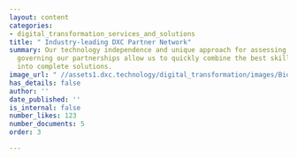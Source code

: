 ```yaml
---
layout: content
categories:
- digital_transformation_services_and_solutions
title: " Industry-leading DXC Partner Network"
summary: Our technology independence and unique approach for assessing, engaging and
  governing our partnerships allow us to quickly combine the best skills and technologies
  into complete solutions.
image_url: " //assets1.dxc.technology/digital_transformation/images/Bionix-video-bw.jpg"
has_details: false
author: ''
date_published: ''
is_internal: false
number_likes: 123
number_documents: 5
order: 3

---
```


